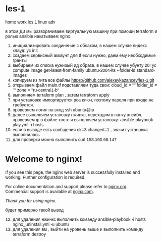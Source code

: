 # les-1
home work les 1 linux adv

в этом ДЗ мы разворачиваем виртуальную машину при помощи terraform и ролью ansible накатываем nginx

1. инициализировать соединение с облаком, в нашем случае яндекс клауд: yc init
2. создаем сервисный аккаунт для tf если нужно, даем ему необходимые гранты
3. выбираем из списка нужноый ид образа, в нашем случае убунту 20:  yc compute image get-latest-from-family ubuntu-2004-lts --folder-id standard-images
4. копируем из гита все файлы https://github.com/alexeykazancev/les-1.git
5. открываем файл main.tf подставляем туда свои: cloud_id  = ""  folder_id = ""  zone = "ru-central1-b"
6. выполняем terraform plan , затем terraform apply
7. при установке импортируется рса ключ, поэтому пароля при входе не требуется.
8. проверяем логин на вход ssh ubuntu@ip
9. далее выполняем установку нжинкс, переходим в папку ансибл, проверяем ip в файле хостс и выполняем установку: ansible-playbook play.yml -i hosts
10. если в выводе есть сообщения ok=3    changed=1 , значит установка выполнилась
11. для проверки можно выполнить curl 158.160.66.147
<!DOCTYPE html>
<html>
<head>
<title>Welcome to nginx!</title>
<style>
    body {
        width: 35em;
        margin: 0 auto;
        font-family: Tahoma, Verdana, Arial, sans-serif;
    }
</style>
</head>
<body>
<h1>Welcome to nginx!</h1>
<p>If you see this page, the nginx web server is successfully installed and
working. Further configuration is required.</p>

<p>For online documentation and support please refer to
<a href="http://nginx.org/">nginx.org</a>.<br/>
Commercial support is available at
<a href="http://nginx.com/">nginx.com</a>.</p>

<p><em>Thank you for using nginx.</em></p>
</body>
</html>

будет примерно такой вывод

12. для удаления нжинкс выполнить команду ansible-playbook -i hosts nginx_uninstall.yml -u ubuntu
13. для удаления вм , выйти на уровень выше и выполнить команду terraform destroy
